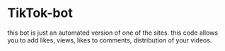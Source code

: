 # TikTok-bot 
 this bot is just an automated version of one of the sites. this code allows you to add likes, views, likes to comments, distribution of your videos.
